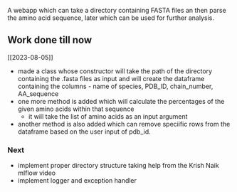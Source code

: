 A webapp which can take a directory containing FASTA files an then parse the amino acid sequence, later which can be used for further analysis.
## Work done till now

[[2023-08-05]]

- made a class whose constructor will take the path of the directory containing the .fasta files as input and will create the dataframe containing the columns -  name of species, PDB_ID, chain_number, AA_sequence
- one more method is added which will calculate the percentages of the given amino acids within that sequence
	- it will take the list of amino acids as an input argument
- another method is also added which can remove speciific rows from the dataframe based on the user input of pdb_id.

### Next
- implement proper directory structure taking help from the Krish Naik mlflow video
- implement logger and exception handler